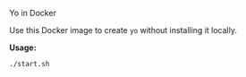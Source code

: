 Yo in Docker

Use this Docker image to create `yo` without installing it locally.

**Usage:**

`./start.sh`

